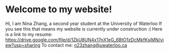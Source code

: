# Welcome to my website! 
Hi, I am Nina Zhang, a second year student at the University of Waterloo
If you see this that means my website is currently under construction :(
Here is a link to my resume:
https://drive.google.com/file/d/1ZkU8UN4x17nX1eG_6BtO1zDcMkfKsjMN/view?usp=sharing
To contact me:
n23zhang@uwaterloo.ca

